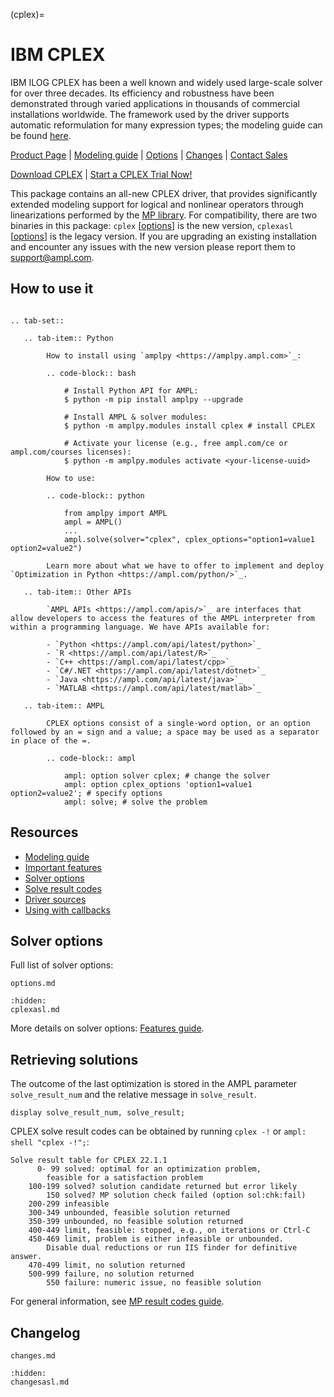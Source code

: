 (cplex)=

# IBM CPLEX

IBM ILOG CPLEX has been a well known and widely used large-scale solver for over three decades. Its efficiency and robustness have been demonstrated through varied applications in thousands of commercial installations worldwide.
The framework used by the driver supports automatic reformulation for many expression types; the modeling guide can be
found [here](https://mp.ampl.com/model-guide.html).

[Product Page](https://ampl.com/products/solvers/solvers-we-sell/cplex/)
| [Modeling guide](https://mp.ampl.com/model-guide.html)
| [Options](#solver-options)
| [Changes](changes.md)
| [Contact Sales](https://ampl.com/contact/sales/)

[Download CPLEX](https://ampl.com/download/cplex)
| [Start a CPLEX Trial Now!](https://ampl.com/trial/cplex)

This package contains an all-new CPLEX driver, that provides significantly extended modeling support for logical and nonlinear operators through linearizations performed by the [MP library](https://mp.ampl.com/). For compatibility, there are two binaries in this package: `cplex` [[options](options.md)] is the new version, `cplexasl` [[options](cplexasl.md)] is the legacy version. If you are upgrading an existing installation and encounter any issues with the new version please report them to [support@ampl.com](mailto:support@ampl.com).


## How to use it

```{eval-rst}

.. tab-set::

   .. tab-item:: Python
   
        How to install using `amplpy <https://amplpy.ampl.com>`_:

        .. code-block:: bash

            # Install Python API for AMPL:
            $ python -m pip install amplpy --upgrade

            # Install AMPL & solver modules:
            $ python -m amplpy.modules install cplex # install CPLEX

            # Activate your license (e.g., free ampl.com/ce or ampl.com/courses licenses):
            $ python -m amplpy.modules activate <your-license-uuid>

        How to use:

        .. code-block:: python

            from amplpy import AMPL
            ampl = AMPL()
            ...
            ampl.solve(solver="cplex", cplex_options="option1=value1 option2=value2")

        Learn more about what we have to offer to implement and deploy `Optimization in Python <https://ampl.com/python/>`_.

   .. tab-item:: Other APIs

        `AMPL APIs <https://ampl.com/apis/>`_ are interfaces that allow developers to access the features of the AMPL interpreter from within a programming language. We have APIs available for:

        - `Python <https://ampl.com/api/latest/python>`_
        - `R <https://ampl.com/api/latest/R>`_
        - `C++ <https://ampl.com/api/latest/cpp>`_
        - `C#/.NET <https://ampl.com/api/latest/dotnet>`_
        - `Java <https://ampl.com/api/latest/java>`_
        - `MATLAB <https://ampl.com/api/latest/matlab>`_

   .. tab-item:: AMPL

        CPLEX options consist of a single-word option, or an option followed by an = sign and a value; a space may be used as a separator in place of the =.

        .. code-block:: ampl

            ampl: option solver cplex; # change the solver
            ampl: option cplex_options 'option1=value1 option2=value2'; # specify options
            ampl: solve; # solve the problem
```

## Resources

* [Modeling guide](https://mp.ampl.com/model-guide.html)
* [Important features](https://mp.ampl.com/features-guide.html#important-features)
* [Solver options](#solver-options)
* [Solve result codes](#retrieving-solutions)
* [Driver sources](https://github.com/ampl/mp/tree/develop/solvers/cplex)
* [Using with callbacks](https://ampls.ampl.com/)


## Solver options

Full list of solver options:
```{toctree}
options.md
```
```{toctree}
:hidden:
cplexasl.md
```

More details on solver options: [Features guide](https://mp.ampl.com/features-guide.html).


## Retrieving solutions

The outcome of the last optimization is stored in the AMPL parameter `solve_result_num` and the relative message in
`solve_result`.

```ampl
display solve_result_num, solve_result;
```

CPLEX solve result codes can be obtained by running `cplex -!` or `ampl: shell "cplex -!";`:
```
Solve result table for CPLEX 22.1.1
	  0- 99	solved: optimal for an optimization problem,
		feasible for a satisfaction problem 
	100-199	solved? solution candidate returned but error likely 
	    150	solved? MP solution check failed (option sol:chk:fail) 
	200-299	infeasible 
	300-349	unbounded, feasible solution returned 
	350-399	unbounded, no feasible solution returned 
	400-449	limit, feasible: stopped, e.g., on iterations or Ctrl-C 
	450-469	limit, problem is either infeasible or unbounded.
		Disable dual reductions or run IIS finder for definitive answer.
	470-499	limit, no solution returned 
	500-999	failure, no solution returned 
	    550	failure: numeric issue, no feasible solution
```

For general information, see [MP result codes guide](https://mp.ampl.com/features-guide.html#solve-result-codes).


## Changelog

```{toctree}
changes.md
```
```{toctree}
:hidden:
changesasl.md
```
